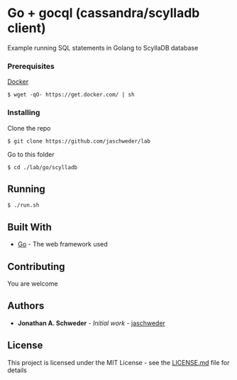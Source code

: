 # Go + gocql (cassandra/scylladb client)

Example running SQL statements in Golang to ScyllaDB database

### Prerequisites

[Docker](https://docker.com)

```
$ wget -qO- https://get.docker.com/ | sh
```

### Installing

Clone the repo

```
$ git clone https://github.com/jaschweder/lab
```

Go to this folder

```
$ cd ./lab/go/scylladb
```

## Running

```
$ ./run.sh
```

## Built With

* [Go](https://golang.org) - The web framework used

## Contributing

You are welcome

## Authors

* **Jonathan A. Schweder** - *Initial work* - [jaschweder](https://github.com/jaschweder)

## License

This project is licensed under the MIT License - see the [LICENSE.md](LICENSE.md) file for details
